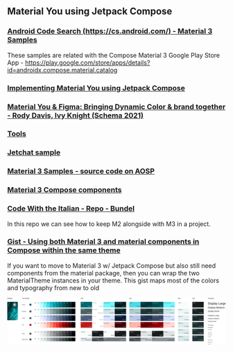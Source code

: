 ## Material You using Jetpack Compose

### [Android Code Search (https://cs.android.com/) - Material 3 Samples](https://cs.android.com/androidx/platform/frameworks/support/+/androidx-main:compose/material3/material3/samples/src/main/java/androidx/compose/material3/samples/)
These samples are related with the Compose Material 3 Google Play Store App - https://play.google.com/store/apps/details?id=androidx.compose.material.catalog

### [Implementing Material You using Jetpack Compose](https://youtu.be/jrfuHyMlehc)

### [Material You & Figma: Bringing Dynamic Color & brand together - Rody Davis, Ivy Knight (Schema 2021)](https://youtu.be/clDuqcKgNBQ)

### [Tools](https://m3.material.io/)

### [Jetchat sample](https://github.com/android/compose-samples/tree/main/Jetchat)

### [Material 3 Samples - source code on AOSP](https://cs.android.com/androidx/platform/frameworks/support/+/androidx-main:compose/material3/material3/samples/src/main/java/androidx/compose/material3/samples/?q=compose%2Fmaterial3%2Fmaterial3%2Fsamples%2Fsrc%2Fmain%2Fjava%2Fandroidx%2Fcompose%2Fmaterial3%2Fsamples%2F&ss=androidx%2Fplatform%2Fframeworks%2Fsupport)

### [Material 3 Compose components](https://developer.android.com/reference/kotlin/androidx/compose/material3/package-summary)

### [Code With the Italian - Repo - Bundel](https://github.com/code-with-the-italians/bundel)  
In this repo we can see how to keep M2 alongside with M3 in a project.

### [Gist - Using both Material 3 and material components in Compose within the same theme](https://gist.github.com/hvisser/8db0669439bad5b8d7491d4ef3f6d3de)  
If you want to move to Material 3 w/ Jetpack Compose but also still need components from the material package, then you can wrap the two MaterialTheme instances in your theme.
This gist maps most of the colors and typography from new to old

![Image 1](Images/material-theme.png "Material Theme")